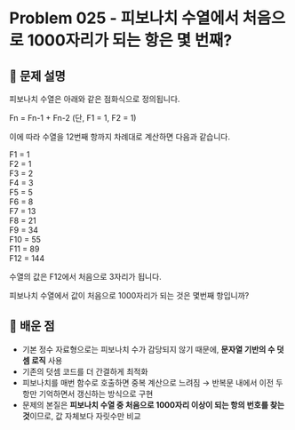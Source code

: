 # Problem 025 - 피보나치 수열에서 처음으로 1000자리가 되는 항은 몇 번째? 
 
## 📝 문제 설명  
피보나치 수열은 아래와 같은 점화식으로 정의됩니다.  
  
Fn = Fn-1 + Fn-2 (단, F1 = 1, F2 = 1)  
  
이에 따라 수열을 12번째 항까지 차례대로 계산하면 다음과 같습니다.  
  
F1 = 1  
F2 = 1  
F3 = 2  
F4 = 3  
F5 = 5  
F6 = 8  
F7 = 13  
F8 = 21  
F9 = 34  
F10 = 55  
F11 = 89  
F12 = 144  
  
수열의 값은 F12에서 처음으로 3자리가 됩니다.  

피보나치 수열에서 값이 처음으로 1000자리가 되는 것은 몇번째 항입니까?

## 🧠 배운 점  
- 기본 정수 자료형으로는 피보나치 수가 감당되지 않기 때문에, **문자열 기반의 수 덧셈 로직** 사용  
- 기존의 덧셈 코드를 더 간결하게 최적화
- 피보나치를 매번 함수로 호출하면 중복 계산으로 느려짐 → 반복문 내에서 이전 두 항만 기억하면서 갱신하는 방식으로 구현  
- 문제의 본질은 **피보나치 수열 중 처음으로 1000자리 이상이 되는 항의 번호를 찾는 것**이므로, 값 자체보다 자릿수만 비교
